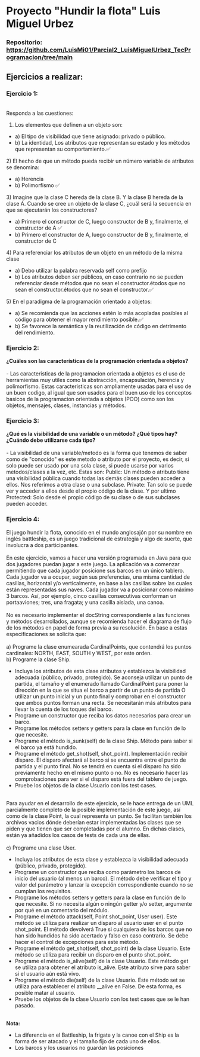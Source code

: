 # Proyecto "Hundir la flota" Luis Miguel Urbez

### Repositorio: https://github.com/LuisMi01/Parcial2_LuisMiguelUrbez_TecProgramacion/tree/main

## Ejercicios a realizar:

### Ejercicio 1:<br>
<br>Responda a las cuestiones:<br>

1) Los elementos que definen a un objeto son:
<ul>
  <li>a) El tipo de visibilidad que tiene asignado: privado o público.</li>  
  <li>b) La identidad, Los atributos que representan su estado y los métodos que representan su comportamiento.✅</li>
</ul>
2) El hecho de que un método pueda recibir un número variable de atributos se denomina: 
<ul>
  <li>a) Herencia</li>
  <li>b) Polimorfismo ✅</li>
  </ul>
3) Imagine que la clase C hereda de la clase B. Y la clase B hereda de la clase A. Cuando se cree un objeto de la clase C, ¿cuál será la secuencia en que se ejecutarán los constructores?
  <ul>
  <li>a) Primero el constructor de C, luego constructor de B y, finalmente, el constructor de A ✅</li>
  <li>b) Primero el constructor de A, luego constructor de B y, finalmente, el constructor de C</li>
  </ul>
4) Para referenciar los atributos de un objeto en un método de la misma clase
    <ul>
  <li>a) Debo utilizar la palabra reservada self como prefijo</li>
  <li>b) Los atributos deben ser públicos, en caso contrario no se pueden referenciar desde métodos que no sean el constructor.étodos que no sean el constructor.étodos que no sean el constructor.✅</li>
  </ul>
5) En el paradigma de la programación orientado a objetos:
      <ul>
  <li>a) Se recomienda que las acciones estén lo más acopladas posibles al código para obtener el mayor rendimiento posible.✅</li>
  <li>b) Se favorece la semántica y la reutilización de código en detrimento del rendimiento.</li>
  </ul>

### Ejercicio 2: <br>
__¿Cuáles son las características de la programación orientada a objetos?__<br>
<br>- Las caracteristicas de la programacion orientada a objetos es el uso de herramientas muy utiles como la abstracción, encapsulación, herencia y polimorfismo. Estas caracteristicas son ampliamente usadas para el uso de un buen codigo, al igual que son usados para el buen uso de los conceptos basicos de la programacion orientada a objetos (POO) como son los objetos, mensajes, clases, instancias y métodos.

### Ejercicio 3:<br>
__¿Qué es la visibilidad de una variable o un método? ¿Qué tipos hay? ¿Cuándo debe utilizarse cada tipo?__<br>
<br>- La visibilidad de una variable/metodo es la forma que tenemos de saber como de "conocido" es este metodo o atributo por el proyecto, es decir, si solo puede ser usado por una sola clase, si puede usarse por varios metodos/clases a la vez, etc. Estas son: Public: Un método o atributo tiene una visibilidad pública cuando todas las demás clases pueden acceder a ellos. Nos referimos a otra clase o una subclase. Private: Tan solo se puede ver y acceder a ellos desde el propio código de la clase. Y por ultimo Protected: Solo desde el propio código de su clase o de sus subclases pueden acceder.

### Ejercicio 4:<br>

El juego hundir la flota, conocido en el mundo anglosajón por su nombre en inglés battleship, es un juego tradicional de estrategia y algo de suerte, que involucra a dos participantes.<br>
<br>En este ejercicio, vamos a hacer una versión programada en Java para que dos jugadores puedan jugar a este juego.
La aplicación va a comenzar permitiendo que cada jugador posicione sus barcos en un único tablero. Cada jugador va a ocupar, según sus preferencias, una misma cantidad de casillas, horizontal y/o verticalmente, en base a las casillas sobre las cuales están representadas sus naves.
Cada jugador va a posicionar como máximo 3 barcos. Así, por ejemplo, cinco casillas consecutivas conforman un portaaviones; tres, una fragata; y una casilla aislada, una canoa.<br>
<br>No es necesario implementar el docString correspondiente a las funciones y métodos desarrollados, aunque se recomienda hacer el diagrama de flujo de los métodos en papel de forma previa a su resolución.
En base a estas especificaciones se solicita que:<br>
<br>a) Programe la clase enumearada CardinalPoints, que contendrá los puntos cardinales: NORTH, EAST, SOUTH y WEST, por este orden.<br>
b) Programe la clase Ship.<br>

<ul>
  <li>Incluya los atributos de esta clase atributos y establezca la visibilidad adecuada (público, privado, protegido). Se aconseja utilizar un punto de partida, el tamaño y el enumerado llamado CardinalPoint para poner la dirección en la que se situa el barco a partir de un punto de partida O utilizar un punto inicial y un punto final y comprobar en el constructor que ambos puntos forman una recta. Se necesitarán más atributos para llevar la cuenta de los toques del barco.</li>
<li>Programe un constructor que reciba los datos necesarios para crear un barco.</li>
<li>Programe los métodos setters y getters para la clase en función de lo que necesite.</li>
<li>Programe el método is_sunk(self) de la clase Ship. Método para saber si el barco ya está
hundido.</li>
<li>Programe el método get_shot(self, shot_point). Implementación recibir disparo. El disparo
afectará al barco si se encuentra entre el punto de partida y el punto final. No se tendrá en cuenta si el disparo ha sido previamente hecho en el mismo punto o no. No es necesario hacer las comprobaciones para ver si el disparo está fuera del tablero de juego.</li>
  <li>Pruebe los objetos de la clase Usuario con los test cases.</li>

</ul>

<br>Para ayudar en el desarrollo de este ejercicio, se le hace entrega de un UML parcialmente completo de la posible implementación de este juego, así como de la clase Point, la cual representa un punto. Se facilitan también los archivos vacios dónde deberían estar implementadas las clases que se piden y que tienen que ser completadas por el alumno. En dichas clases, están ya añadidos los casos de tests de cada una de ellas.<br>
<br>c) Programe una clase User.<br>
<ul>
  <li>Incluya los atributos de esta clase y establezca la visibilidad adecuada (público, privado, protegido).</li>
  <li>Programe un constructor que reciba como parámetro los barcos de inicio del usuario (al
menos un barco). El método debe verificar el tipo y valor del parámetro y lanzar la excepción
correspondiente cuando no se cumplan los requisitos.</li>
<li>Programe los métodos setters y getters para la clase en función de lo que necesite. Si no
necesita algún o ningún getter y/o setter, argumente por qué en un comentario del módulo.</li>
<li>Programe el método attack(self, Point shot_point, User user). Este método se utiliza para
realizar un disparo al usuario user en el punto shot_point. El método devolverá True si cualquiera de los barcos que no han sido hundidos ha sido acertado y falso en caso contrario. Se debe hacer el control de excepciones para este método.</li>
<li>Programe el método get_shot(self, shot_point) de la clase Usuario. Este método se utiliza para recibir un disparo en el punto shot_point.</li>
<li>Programe el método is_alive(self) de la clase Usuario. Este método get se utiliza para obtener el atributo is_alive. Este atributo sirve para saber si el usuario aún está vivo.</li>
<li>Programe el método die(self) de la clase Usuario. Este método set se utiliza para establecer el atributo __alive en False. De esta forma, es posible matar al usuario.</li>
<li>Pruebe los objetos de la clase Usuario con los test cases que se le han pasado.</li>
</ul>

<br>__Nota:__<br>
- La diferencia en el Battleship, la frigate y la canoe con el Ship es la forma de ser atacado y el
tamaño fijo de cada uno de ellos.<br>
- Los barcos y los usuarios no guardan las posiciones<br>
